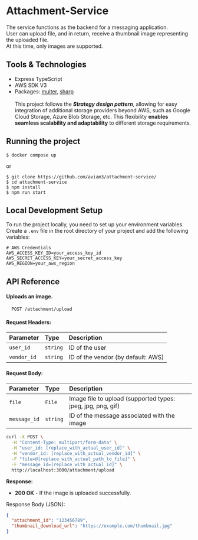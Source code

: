 
# Attachment-Service


The service functions as the backend for a messaging application.\
User can upload file, and in return, receive a thumbnail image representing the uploaded file.\
At this time, only images are supported.


## Tools & Technologies
* Express TypeScript
* AWS SDK V3
* Packages: [multer](https://www.npmjs.com/package/multer), [sharp](https://www.npmjs.com/package/sharp)\
\
This project follows the ***Strategy design pattern***, allowing for easy integration of additional storage providers beyond AWS, such as Google Cloud Storage, Azure Blob Storage, etc.
This flexibility **enables seamless scalability and adaptability** to different storage requirements.
## Running the project
```batch
$ docker compose up
```
or
```batch
$ git clone https://github.com/aviam3/attachment-service/
$ cd attachment-service
$ npm install
$ npm run start
```
## Local Development Setup
To run the project locally, you need to set up your environment variables.\
Create a `.env` file in the root directory of your project and add the following variables:
```plaintext
# AWS Credentials
AWS_ACCESS_KEY_ID=your_access_key_id
AWS_SECRET_ACCESS_KEY=your_secret_access_key
AWS_REGION=your_aws_region
```
## API Reference

#### Uploads an image.

```http
  POST /attachment/upload
```
#### Request Headers:
| Parameter | Type     | Description                |
| :-------- | :------- | :------------------------- |
| `user_id` | `string` | ID of the user |
|`vendor_id`|`string`| ID of the vendor (by default: AWS)|

#### Request Body:
| Parameter | Type     | Description                |
| :-------- | :------- | :------------------------- |
| `file` | `File` | Image file to upload (supported types: jpeg, jpg, png, gif) |
|`message_id`|`string`| ID of the message associated with the image|

```bash
curl -X POST \
  -H "Content-Type: multipart/form-data" \
  -H "user_id: [replace_with_actual_user_id]" \
  -H "vendor_id: [replace_with_actual_vendor_id]" \
  -F "file=@[replace_with_actual_path_to_file]" \
  -F "message_id=[replace_with_actual_id]" \
  http://localhost:3000/attachment/upload
```
  **Response:**

- **200 OK** - If the image is uploaded successfully.

Response Body (JSON):

```json
{
  "attachment_id": "123456789", 
  "thumbnail_download_url": "https://example.com/thumbnail.jpg"
}
```
